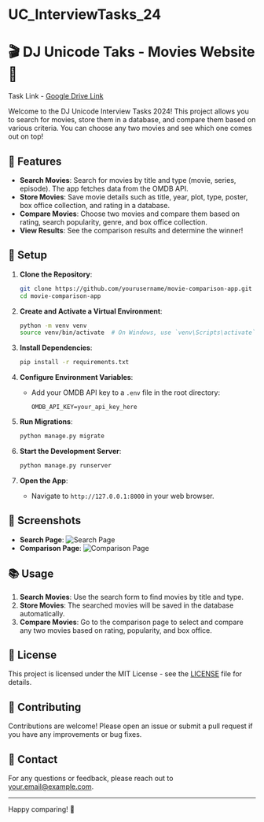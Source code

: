 # UC_InterviewTasks_24
 
# 🎬 DJ Unicode Taks - Movies Website 🎥

Task Link - [Google Drive Link](https://drive.google.com/file/d/1_olbHxt4P4TsrTQE8QznGJk-wvgnka-d/view?usp=sharing)

Welcome to the DJ Unicode Interview Tasks 2024! This project allows you to search for movies, store them in a database, and compare them based on various criteria. You can choose any two movies and see which one comes out on top!

## 🚀 Features

- **Search Movies**: Search for movies by title and type (movie, series, episode). The app fetches data from the OMDB API.
- **Store Movies**: Save movie details such as title, year, plot, type, poster, box office collection, and rating in a database.
- **Compare Movies**: Choose two movies and compare them based on rating, search popularity, genre, and box office collection.
- **View Results**: See the comparison results and determine the winner!

## 🔧 Setup

1. **Clone the Repository**:
    ```bash
    git clone https://github.com/yourusername/movie-comparison-app.git
    cd movie-comparison-app
    ```

2. **Create and Activate a Virtual Environment**:
    ```bash
    python -m venv venv
    source venv/bin/activate  # On Windows, use `venv\Scripts\activate`
    ```

3. **Install Dependencies**:
    ```bash
    pip install -r requirements.txt
    ```

4. **Configure Environment Variables**:
    - Add your OMDB API key to a `.env` file in the root directory:
      ```env
      OMDB_API_KEY=your_api_key_here
      ```

5. **Run Migrations**:
    ```bash
    python manage.py migrate
    ```

6. **Start the Development Server**:
    ```bash
    python manage.py runserver
    ```

7. **Open the App**:
    - Navigate to `http://127.0.0.1:8000` in your web browser.

## 🎨 Screenshots

- **Search Page**: ![Search Page](assets/screenshots/search_page.png)
- **Comparison Page**: ![Comparison Page](assets/screenshots/comparison_page.png)

## 📚 Usage

1. **Search Movies**: Use the search form to find movies by title and type.
2. **Store Movies**: The searched movies will be saved in the database automatically.
3. **Compare Movies**: Go to the comparison page to select and compare any two movies based on rating, popularity, and box office.

## 📝 License

This project is licensed under the MIT License - see the [LICENSE](LICENSE) file for details.

## 🤝 Contributing

Contributions are welcome! Please open an issue or submit a pull request if you have any improvements or bug fixes.

## 💬 Contact

For any questions or feedback, please reach out to [your.email@example.com](mailto:monilmehta5@example.com).

---

Happy comparing! 🎉
